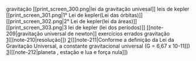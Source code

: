 gravitação
	[[print_screen_300.png|lei da gravitação univesal]]	
	leis de kepler
		[[print_screen_301.png|1° Lei de kepler(Lei das órbitas)]]
		[[print_screen_302.png|2° Lei de kepler(lei da áreas)]]
	    [[print_screen_303.png|3 lei de kepler (lei dos períodos)]]
	[[note-209|gravitação universal de newton]]
exercícios errados gravitação
	[1](https://www.qconcursos.com/questoes-militares/questoes/d7122045-4b)([[note-210|resolução]])
	[2](https://www.qconcursos.com/questoes-militares/questoes/760b16ba-55)([[note-211|Conforme a definição da Lei da Gravitação Universal, a constante gravitacional universal (G = 6,67 x 10-11]])
	[3](https://militares.estrategia.com/public/questoes/planeta-distante-Terra2259438b00d/)([[note-212|planeta , estação e lua e força nula]])
	